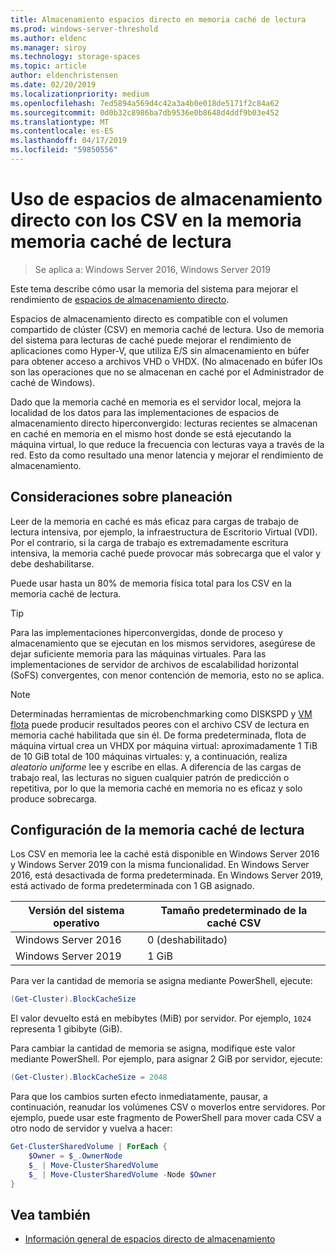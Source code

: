 ```yaml
---
title: Almacenamiento espacios directo en memoria caché de lectura
ms.prod: windows-server-threshold
ms.author: eldenc
ms.manager: siroy
ms.technology: storage-spaces
ms.topic: article
author: eldenchristensen
ms.date: 02/20/2019
ms.localizationpriority: medium
ms.openlocfilehash: 7ed5894a569d4c42a3a4b0e018de5171f2c84a62
ms.sourcegitcommit: 0d0b32c8986ba7db9536e0b8648d4ddf9b03e452
ms.translationtype: MT
ms.contentlocale: es-ES
ms.lasthandoff: 04/17/2019
ms.locfileid: "59850556"
---
```

# <a name="using-storage-spaces-direct-with-the-csv-in-memory-read-cache"></a>Uso de espacios de almacenamiento directo con los CSV en la memoria memoria caché de lectura
> Se aplica a: Windows Server 2016, Windows Server 2019

Este tema describe cómo usar la memoria del sistema para mejorar el rendimiento de [espacios de almacenamiento directo](storage-spaces-direct-overview.md).

Espacios de almacenamiento directo es compatible con el volumen compartido de clúster (CSV) en memoria caché de lectura. Uso de memoria del sistema para lecturas de caché puede mejorar el rendimiento de aplicaciones como Hyper-V, que utiliza E/S sin almacenamiento en búfer para obtener acceso a archivos VHD o VHDX. (No almacenado en búfer IOs son las operaciones que no se almacenan en caché por el Administrador de caché de Windows).

Dado que la memoria caché en memoria es el servidor local, mejora la localidad de los datos para las implementaciones de espacios de almacenamiento directo hiperconvergido: lecturas recientes se almacenan en caché en memoria en el mismo host donde se está ejecutando la máquina virtual, lo que reduce la frecuencia con lecturas vaya a través de la red. Esto da como resultado una menor latencia y mejorar el rendimiento de almacenamiento.

## <a name="planning-considerations"></a>Consideraciones sobre planeación

Leer de la memoria en caché es más eficaz para cargas de trabajo de lectura intensiva, por ejemplo, la infraestructura de Escritorio Virtual (VDI). Por el contrario, si la carga de trabajo es extremadamente escritura intensiva, la memoria caché puede provocar más sobrecarga que el valor y debe deshabilitarse.

Puede usar hasta un 80% de memoria física total para los CSV en la memoria caché de lectura.

  > [!TIP]
  > Para las implementaciones hiperconvergidas, donde de proceso y almacenamiento que se ejecutan en los mismos servidores, asegúrese de dejar suficiente memoria para las máquinas virtuales. Para las implementaciones de servidor de archivos de escalabilidad horizontal (SoFS) convergentes, con menor contención de memoria, esto no se aplica.

  > [!NOTE]
  > Determinadas herramientas de microbenchmarking como DISKSPD y [VM flota](https://github.com/Microsoft/diskspd/tree/master/Frameworks/VMFleet) puede producir resultados peores con el archivo CSV de lectura en memoria caché habilitada que sin él. De forma predeterminada, flota de máquina virtual crea un VHDX por máquina virtual: aproximadamente 1 TiB de 10 GiB total de 100 máquinas virtuales: y, a continuación, realiza *aleatorio uniforme* lee y escribe en ellas. A diferencia de las cargas de trabajo real, las lecturas no siguen cualquier patrón de predicción o repetitiva, por lo que la memoria caché en memoria no es eficaz y solo produce sobrecarga.

## <a name="configuring-the-in-memory-read-cache"></a>Configuración de la memoria caché de lectura

Los CSV en memoria lee la caché está disponible en Windows Server 2016 y Windows Server 2019 con la misma funcionalidad. En Windows Server 2016, está desactivada de forma predeterminada. En Windows Server 2019, está activado de forma predeterminada con 1 GB asignado.

| Versión del sistema operativo          | Tamaño predeterminado de la caché CSV |
|---------------------|------------------------|
| Windows Server 2016 | 0 (deshabilitado)           |
| Windows Server 2019 | 1 GiB                   |

Para ver la cantidad de memoria se asigna mediante PowerShell, ejecute:

```PowerShell
(Get-Cluster).BlockCacheSize
```

El valor devuelto está en mebibytes (MiB) por servidor. Por ejemplo, `1024` representa 1 gibibyte (GiB).

Para cambiar la cantidad de memoria se asigna, modifique este valor mediante PowerShell. Por ejemplo, para asignar 2 GiB por servidor, ejecute:

```PowerShell
(Get-Cluster).BlockCacheSize = 2048
```

Para que los cambios surten efecto inmediatamente, pausar, a continuación, reanudar los volúmenes CSV o moverlos entre servidores. Por ejemplo, puede usar este fragmento de PowerShell para mover cada CSV a otro nodo de servidor y vuelva a hacer:

```PowerShell
Get-ClusterSharedVolume | ForEach {
    $Owner = $_.OwnerNode
    $_ | Move-ClusterSharedVolume
    $_ | Move-ClusterSharedVolume -Node $Owner
}
```

## <a name="see-also"></a>Vea también

- [Información general de espacios directo de almacenamiento](storage-spaces-direct-overview.md)
